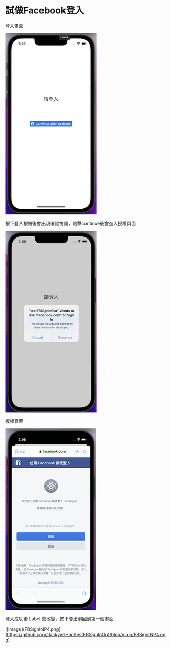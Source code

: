 # 試做Facebook登入

登入畫面

![image](https://github.com/JackyeeHan/testFBSignInOut/blob/main/FBSignINP1.png)

按下登入按鈕後會出現確認視窗，點擊continue後會進入授權頁面

![image](https://github.com/JackyeeHan/testFBSignInOut/blob/main/FBSignINP2.png)

授權頁面

![image](https://github.com/JackyeeHan/testFBSignInOut/blob/main/FBSignINP3.png)

登入成功後 Label 會改變，按下登出則回到第一個畫面

![image](FBSignINP4.png](https://github.com/JackyeeHan/testFBSignInOut/blob/main/FBSignINP4.png)
